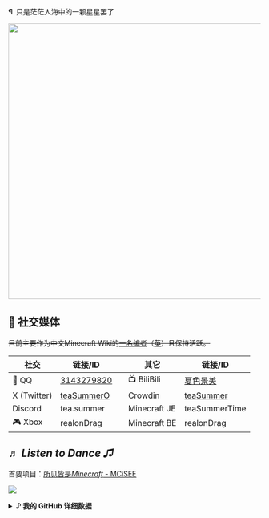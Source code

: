 <b>¶</b>&ensp;只是茫茫人海中的一颗星星罢了

<img src="https://cards.mcisee.top/api?img=5&bilibili=%E5%A4%8F%E8%89%B2%E6%99%AF%E7%BE%8E&google=dxlls520@gmail.com&qq=3143279820&site=https://mcisee.top&github=teaSummer&gitee=teaSummer&twitter=teaSummerO&microsoft=realon%20drag&quote=Ciallo%EF%BD%9E%28%E2%88%A0%E3%83%BB%CF%89%7B%25lt%25%7D+%29%E2%8C%92%E2%9C%A8&bg=255%2C255%2C255%2C1&str=%20%E8%B7%A8%E5%B9%B4%E5%A4%9C%20" width="550">

<h2>💬 社交媒体</h2>

<del>目前主要作为中文Minecraft Wiki的[一名编者](https://zh.minecraft.wiki/w/User:TeaSummer)（[英](https://minecraft.wiki/w/User:TeaSummer)）且保持活跃。</del>

| 社交          | 链接/ID                                                                 |     | 其它           | 链接/ID                                              |
|-------------|-----------------------------------------------------------------------|-----|--------------|----------------------------------------------------|
| 🐧 QQ       | [3143279820](https://qm.qq.com/q/sjGiM7p638&personal_qrcode_source=3) |     | 📺 BiliBili  | [夏色景美](https://space.bilibili.com/646850180)       |
| X (Twitter) | [teaSummerO](https://x.com/teaSummerO)                                |     | Crowdin      | [teaSummer](https://crowdin.com/profile/teaSummer) |
| Discord     | tea.summer                                                            |     | Minecraft JE | teaSummerTime                                      |
| 🎮 Xbox     | realonDrag                                                            |     | Minecraft BE | realonDrag                                         |

<h2><i>♬ Listen to Dance ♫</i></h2>

首要项目：<a href="https://mcisee.top">所见皆是<i>Minecraft</i> - MCiSEE</a>

<a href="https://github.com/teaSummer/MCiSEE"><img src="https://github-readme-stats.vercel.app/api/pin/?username=teaSummer&repo=MCiSEE"></a>

<details>
<summary><b>♪ 我的 GitHub 详细数据</b></summary><br>
  <img src="https://streak-stats.demolab.com/?user=teaSummer&locale=zh_Hans">
  <img src="https://github-readme-stats.vercel.app/api?username=teaSummer&show_icons=true&locale=cn"><br>
  <img src="https://github-readme-stats.vercel.app/api/top-langs?username=teaSummer&langs_count=5&locale=cn"><br>
  ......
</details>
